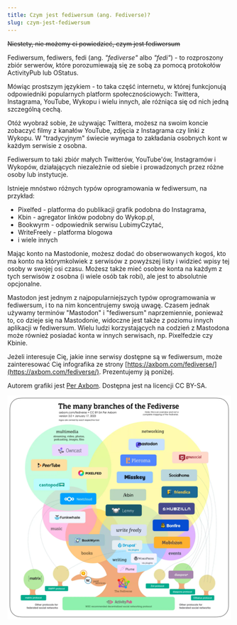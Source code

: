 ```yaml
---
title: Czym jest fediwersum (ang. Fediverse)?
slug: czym-jest-fediwersum
---
```


~~Niestety, nie możemy ci powiedzieć, czym jest fediwersum~~

Fediwersum, fediwers, fedi (ang. _"fediverse"_ albo _"fedi"_) - to rozproszony zbiór serwerów, które porozumiewają się ze sobą za pomocą protokołów ActivityPub lub OStatus.

Mówiąc prostszym językiem - to taka część internetu, w której funkcjonują odpowiedniki popularnych platform społecznościowych: Twittera, Instagrama, YouTube, Wykopu i wielu innych, ale różniąca się od nich jedną szczególną cechą.

Otóż wyobraź sobie, że używając Twittera, możesz na swoim koncie zobaczyć filmy z kanałów YouTube, zdjęcia z Instagrama czy linki z Wykopu. W "tradycyjnym" świecie wymaga to zakładania osobnych kont w każdym serwisie z osobna.

Fediwersum to taki zbiór małych Twitterów, YouTube'ów, Instagramów i Wykopów, działających niezależnie od siebie i prowadzonych przez różne osoby lub instytucje.

Istnieje mnóstwo różnych typów oprogramowania w fediwersum, na przykład:

- Pixelfed - platforma do publikacji grafik podobna do Instagrama,
- Kbin - agregator linków podobny do Wykop.pl,
- Bookwyrm - odpowiednik serwisu LubimyCzytać,
- WriteFreely - platforma blogowa
- i wiele innych

Mając konto na Mastodonie, możesz dodać do obserwowanych kogoś, kto ma konto na którymkolwiek z serwisów z powyższej listy i widzieć wpisy tej osoby w swojej osi czasu. Możesz także mieć osobne konta na każdym z tych serwisów z osobna (i wiele osób tak robi), ale jest to absolutnie opcjonalne.

Mastodon jest jednym z najpopularniejszych typów oprogramowania w fediwersum, i to na nim koncentrujemy swoją uwagę. Czasem jednak używamy terminów "Mastodon" i "fediwersum" naprzemiennie, ponieważ to, co dzieje się na Mastodonie, widoczne jest także z poziomu innych aplikacji w fediwersum. Wielu ludzi korzystających na codzień z Mastodona może również posiadać konta w innych serwisach, np. Pixelfedzie czy Kbinie.

Jeżeli interesuje Cię, jakie inne serwisy dostępne są w fediwersum, może zainteresować Cię infografika ze strony [https://axbom.com/fediverse/](https://axbom.com/fediverse/). Prezentujemy ją poniżej.

Autorem grafiki jest [Per Axbom](https://axbom.com/fediverse/). Dostępna jest na licencji CC BY-SA.

![Grafika prezentująca różne serwisy fediwersum pogrupowane według przeznaczenia](https://raw.githubusercontent.com/lwojcik/Mastodon-Poradnik/main/assets/images/fediverse-branches-axbom-30-CC-BY-SA.webp)
